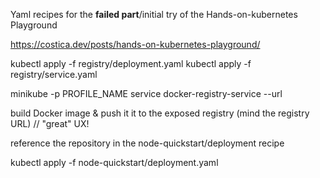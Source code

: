 Yaml recipes for the **failed part**/initial try of the Hands-on-kubernetes Playground

https://costica.dev/posts/hands-on-kubernetes-playground/

kubectl apply -f registry/deployment.yaml
kubectl apply -f registry/service.yaml

minikube -p PROFILE_NAME service docker-registry-service --url 

build Docker image & push it it to the exposed registry (mind the registry URL) // "great" UX! 

reference the repository in the node-quickstart/deployment recipe 

kubectl apply -f node-quickstart/deployment.yaml